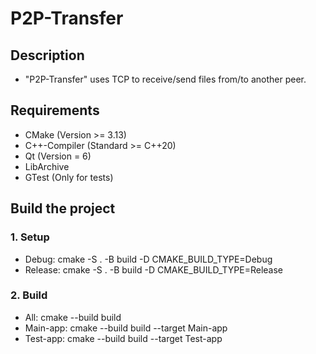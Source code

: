 # P2P-Transfer

## Description
- "P2P-Transfer" uses TCP to receive/send files from/to another peer.

## Requirements
- CMake (Version >= 3.13)
- C++-Compiler (Standard >= C++20)
- Qt (Version = 6)
- LibArchive
- GTest (Only for tests)

## Build the project

### 1. Setup
- Debug: cmake -S . -B build -D CMAKE_BUILD_TYPE=Debug
- Release: cmake -S . -B build -D CMAKE_BUILD_TYPE=Release

### 2. Build
- All: cmake --build build
- Main-app: cmake --build build --target Main-app
- Test-app: cmake --build build --target Test-app
